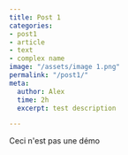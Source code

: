 ```yaml
---
title: Post 1
categories:
- post1
- article
- text
- complex name
image: "/assets/image 1.png"
permalink: "/post1/"
meta:
  author: Alex
  time: 2h
  excerpt: test description

---
```


Ceci n'est pas une démo
